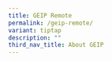 ```yaml
---
title: GEIP Remote
permalink: /geip-remote/
variant: tiptap
description: ""
third_nav_title: About GEIP
---
```

<p></p>
